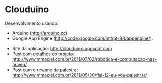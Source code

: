 Clouduino
=========

Desenvolvimento usando: 
- Arduino (http://arduino.cc)
- Google App Engine (http://code.google.com/intl/pt-BR/appengine/).

* Site da aplicação: http://clouduino.appspot.com
* Post com detalhes do projeto: http://www.mmaciel.com.br/2011/07/02/robotica-e-computacao-nas-nuven/
* Post com o resumo da palestra: http://www.mmaciel.com.br/2011/05/30/fisl-12-eu-vou-palestrar/
